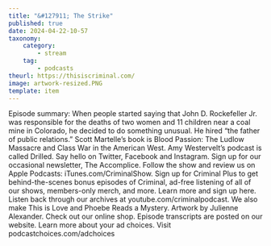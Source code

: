 ```yaml
---
title: "&#127911; The Strike"
published: true
date: 2024-04-22-10-57
taxonomy:
    category:
        - stream
    tag:
        - podcasts
theurl: https://thisiscriminal.com/
image: artwork-resized.PNG
template: item
---
```


Episode summary: When people started saying that John D. Rockefeller Jr. was responsible for the deaths of two women and 11 children near a coal mine in Colorado, he decided to do something unusual. He hired &ldquo;the father of public relations.&rdquo; Scott Martelle&rsquo;s book is Blood Passion: The Ludlow Massacre and Class War in the American West. Amy Westervelt&rsquo;s podcast is called Drilled. Say hello on Twitter, Facebook and Instagram. Sign up for our occasional newsletter, The Accomplice. Follow the show and review us on Apple Podcasts: iTunes.com/CriminalShow. Sign up for Criminal Plus to get behind-the-scenes bonus episodes of Criminal, ad-free listening of all of our shows, members-only merch, and more. Learn more and sign up here. Listen back through our archives at youtube.com/criminalpodcast. We also make This is Love and Phoebe Reads a Mystery. Artwork by Julienne Alexander. Check out our online shop. Episode transcripts are posted on our website. Learn more about your ad choices. Visit podcastchoices.com/adchoices
